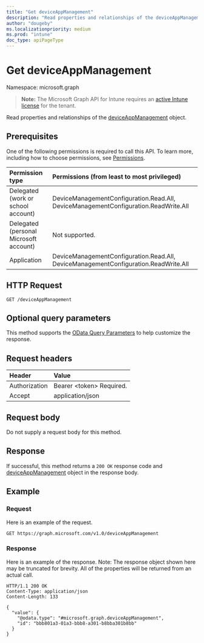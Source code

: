 ```yaml
---
title: "Get deviceAppManagement"
description: "Read properties and relationships of the deviceAppManagement object."
author: "dougeby"
ms.localizationpriority: medium
ms.prod: "intune"
doc_type: apiPageType
---
```


# Get deviceAppManagement

Namespace: microsoft.graph

> **Note:** The Microsoft Graph API for Intune requires an [active Intune license](https://go.microsoft.com/fwlink/?linkid=839381) for the tenant.

Read properties and relationships of the [deviceAppManagement](../resources/intune-policyset-deviceappmanagement.md) object.

## Prerequisites
One of the following permissions is required to call this API. To learn more, including how to choose permissions, see [Permissions](/graph/permissions-reference).

|Permission type|Permissions (from least to most privileged)|
|:---|:---|
|Delegated (work or school account)|DeviceManagementConfiguration.Read.All, DeviceManagementConfiguration.ReadWrite.All|
|Delegated (personal Microsoft account)|Not supported.|
|Application|DeviceManagementConfiguration.Read.All, DeviceManagementConfiguration.ReadWrite.All|

## HTTP Request
<!-- {
  "blockType": "ignored"
}
-->
``` http
GET /deviceAppManagement
```

## Optional query parameters
This method supports the [OData Query Parameters](/graph/query-parameters) to help customize the response.

## Request headers
|Header|Value|
|:---|:---|
|Authorization|Bearer &lt;token&gt; Required.|
|Accept|application/json|

## Request body
Do not supply a request body for this method.

## Response
If successful, this method returns a `200 OK` response code and [deviceAppManagement](../resources/intune-policyset-deviceappmanagement.md) object in the response body.

## Example

### Request
Here is an example of the request.
``` http
GET https://graph.microsoft.com/v1.0/deviceAppManagement
```

### Response
Here is an example of the response. Note: The response object shown here may be truncated for brevity. All of the properties will be returned from an actual call.
``` http
HTTP/1.1 200 OK
Content-Type: application/json
Content-Length: 133

{
  "value": {
    "@odata.type": "#microsoft.graph.deviceAppManagement",
    "id": "bbb801a3-01a3-bbb8-a301-b8bba301b8bb"
  }
}
```




